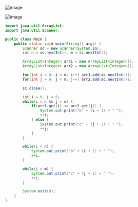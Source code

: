 ![image](https://github.com/user-attachments/assets/f3a413ca-55c3-4fd5-a04d-8ca19e69d4ef)

![image](https://github.com/user-attachments/assets/2a603f95-72c1-4a0f-8275-bb4d8b6ec359)

```java
import java.util.ArrayList;
import java.util.Scanner;

public class Main {
    public static void main(String[] args) {
        Scanner sc = new Scanner(System.in);
        int n = sc.nextInt(), m = sc.nextInt();

        ArrayList<Integer> arr1 = new ArrayList<Integer>();
        ArrayList<Integer> arr2 = new ArrayList<Integer>();

        for(int i = 0; i < n; i++) arr1.add(sc.nextInt());
        for(int j = 0; j < m; j++) arr2.add(sc.nextInt());

        sc.close();

        int i = 0, j = 0;
        while(i < n && j < m) {
            if(arr1.get(i) <= arr2.get(j)) {
                System.out.print("b" + (i + 1) + " ");
                ++i;
            } else {
                System.out.print("c" + (j + 1) + " ");
                ++j;
            }
        }

        while(i < n) {
            System.out.print("b" + (i + 1) + " ");
            ++i;
        }

        while(j < m) {
            System.out.print("c" + (j + 1) + " ");
            ++j;
        }

        System.exit(0);
    }
}
```

